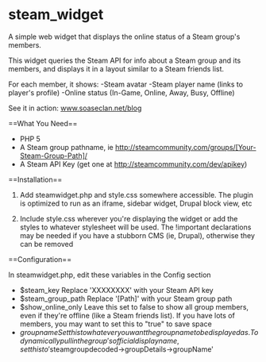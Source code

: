 steam_widget
============

A simple web widget that displays the online status of a Steam group's members.

This widget queries the Steam API for info about a Steam group and its members, and displays it in a layout similar to a Steam friends list.

For each member, it shows:
-Steam avatar
-Steam player name (links to player's profile)
-Online status (In-Game, Online, Away, Busy, Offline)

See it in action:  www.soaseclan.net/blog


==What You Need==

- PHP 5
- A Steam group pathname, ie http://steamcommunity.com/groups/[Your-Steam-Group-Path]/
- A Steam API Key (get one at http://steamcommunity.com/dev/apikey)


==Installation==

1) Add steamwidget.php and style.css somewhere accessible.  The plugin is optimized to run as an iframe, sidebar widget, Drupal block view, etc

2) Include style.css wherever you're displaying the widget or add the styles to whatever stylesheet will be used.  The !important declarations may be needed if you have a stubborn CMS (ie, Drupal), otherwise they can be removed



==Configuration==

In steamwidget.php, edit these variables in the Config section

- $steam_key  Replace 'XXXXXXXX' with your Steam API key
- $steam_group_path  Replace '[Path]' with your Steam group path
- $show_online_only  Leave this set to false to show all group members, even if they're offline (like a Steam friends list).  If you have lots of members, you may want to set this to "true" to save space
- $groupname  Set this to whatever you want the group name to be displayed as.  To dynamically pull in the group's official display name, set this to '$steamgroupdecoded->groupDetails->groupName'

